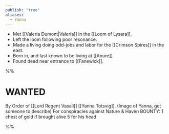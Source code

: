 ```yaml
---
publish: "true"
aliases:
  - Yanna
---
```


* Met [[Valeria Dumont|Valeria]] in the [[Loom of Lysara]], 
* Left the loom following poor resonance.
* Made a living doing odd-jobs and labor for the [[Crimson Spires]] in the east.
* Born in, and last known to be living at [[Anure]]
* Found dead near entrance to [[Fanewick]].

%%
# WANTED
By Order of [[Lord Regent Vasali]] 
[[Yanna Totsvig]].
(Image of Yanna, get someone to describe)
For conspiracies against Nature & Haven
BOUNTY: 1 chest of gold if brought alive
5 for his head

%%

